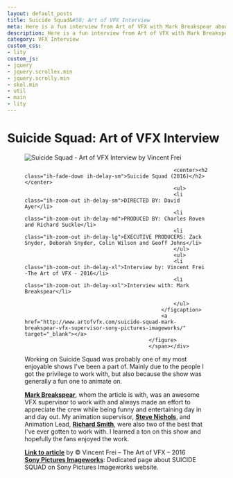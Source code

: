 ```yaml
---
layout: default_posts
title: Suicide Squad&#58; Art of VFX Interview
meta: Here is a fun interview from Art of VFX with Mark Breakspear about the work done on Suicide Squad. 
description: Here is a fun interview from Art of VFX with Mark Breakspear about the work done on Suicide Squad. 
category: VFX Interview
custom_css:
- lity
custom_js:
- jquery
- jquery.scrollex.min
- jquery.scrolly.min
- skel.min
- util
- main
- lity
---
```


<h1 class="major">Suicide Squad: Art of VFX Interview</h1>

<div><span class="image"><figure class="imghvr-strip-shutter-up"><img src="http://artofvfx.com/wp-content/uploads/2016/08/SuicideSquad_SPI_VFX_03.jpg" alt="Suicide Squad - Art of VFX Interview by Vincent Frei" />
                                                <figcaption>
                                                    
                                                    <center><h2 class="ih-fade-down ih-delay-sm">Suicide Squad (2016)</h2></center>
                                                    <ul>
                                                    <li class="ih-zoom-out ih-delay-sm">DIRECTED BY: David Ayer</li>
                                                    <li class="ih-zoom-out ih-delay-md">PRODUCED BY: Charles Roven and Richard Suckle</li>
                                                    <li class="ih-zoom-out ih-delay-lg">EXECUTIVE PRODUCERS: Zack Snyder, Deborah Snyder, Colin Wilson and Geoff Johns</li>                       
                                                    </ul>                                        
                                                    <ul>
                                                    <li class="ih-zoom-out ih-delay-xl">Interview by: Vincent Frei -The Art of VFX - 2016</li>
                                                    <li class="ih-zoom-out ih-delay-xxl">Interview with: Mark Breakspear</li>
                                                    
                                                    </ul>
                                                </figcaption>
                                                <a href="http://www.artofvfx.com/suicide-squad-mark-breakspear-vfx-supervisor-sony-pictures-imageworks/" target="_blank"></a>
                                            </figure>
                                            </span></div>

Working on Suicide Squad was probably one of my most enjoyable shows I've been a part of. Mainly due to the people I got the privilege to work with, but also because the show was generally a fun one to animate on.

**[Mark Breakspear](http://www.imdb.com/name/nm0106421/)**, whom the article is with, was an awesome VFX supervisor to work with and always made an effort to appreciate the crew while being funny and entertaining day in and day out. My animation supervisor, **[Steve Nichols](http://www.imdb.com/name/nm0629733/)**, and Animation Lead, **[Richard Smith](http://www.imdb.com/name/nm2242449/)**, were also two of the best that I've ever gotten to work with. I learned a ton on this show and hopefully the fans enjoyed the work. 




**[Link to article](http://www.artofvfx.com/suicide-squad-mark-breakspear-vfx-supervisor-sony-pictures-imageworks/)** by © Vincent Frei – The Art of VFX – 2016  
**[Sony Pictures Imageworks](http://imageworks.com/shows.php?p=current-shows&s=suicidesquad)**: Dedicated page about SUICIDE SQUAD on Sony Pictures Imageworks website.

